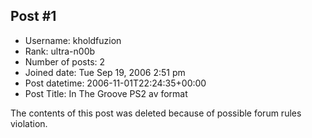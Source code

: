 ## Post #1
- Username: kholdfuzion
- Rank: ultra-n00b
- Number of posts: 2
- Joined date: Tue Sep 19, 2006 2:51 pm
- Post datetime: 2006-11-01T22:24:35+00:00
- Post Title: In The Groove PS2 av format

The contents of this post was deleted because of possible forum rules violation.
